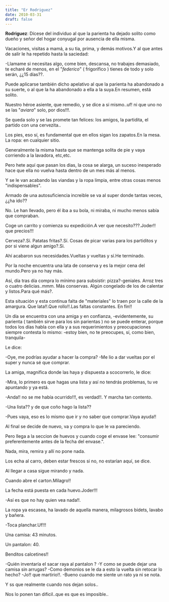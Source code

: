 ```yaml
---
title: "Er Rodriguez"
date: 2010-03-31
draft: false
---
```


**Rodriguez**: Dícese del individuo al que la parienta ha dejado solito como dueño y señor del hogar conyugal por ausencia de ella misma.

Vacaciones, visitas a mamá, a su tia, prima, y demás motivos.Y al que antes de salir le ha repetido hasta la saciedad:

-Llamame si necesitas algo, come bien, descansa, no trabajes demasiado, te echaré de menos, en el "*federico*" ( frigorífico ) tienes de todo y solo serán, ¿¿15 días??.

Puede aplicarse también dicho apelativo al que la parienta ha abandonado a su suerte, o al que la ha abandonado a ella a la suya.En resumen, está solito.

Nuestro héroe asiente, que remedio, y se dice a si mismo..uf! ni que uno no se las "*aviara*" solo, por dios!!!.

Se queda solo y se las promete tan felices: los amigos, la partidita, el partido con una cervezita..

Los pies, eso sí, es fundamental que en ellos sigan los zapatos.En la mesa.
La ropa: en cualquier sitio.

Generalmente la misma hasta que se mantenga solita de pie y vaya corriendo a la lavadora, etc,etc.

Pero hete aquí que pasan los dias, la cosa se alarga, un suceso inesperado hace que ella no vuelva hasta dentro de un mes más al menos.

Y se le van acabando las viandas y la ropa limpia, entre otras cosas menos "indispensables".

Armado de una autosuficiencia increible se va al super donde tantas veces, ¿¿ha ido??

No. Le han llevado, pero él iba a su bola, ni miraba, ni mucho menos sabía que compraban.

Coge un carrito y comienza su expedición.A ver que necesito???.Joder!! que precios!!! 

Cerveza?.Sí. 
Patatas fritas?.Sí. 
Cosas de picar varias para los partiditos y por si viene algun amigo?.Si.

Ahí acabaron sus necesidades.Vueltas y vueltas y sí.He terminado.

Por la noche encuentra una lata de conserva y es la mejor cena del mundo.Pero ya no hay más.

Así, día tras día compra lo mínimo para subsistir: 
pizza?-geniales.
Arroz tres o cuatro delicias..mmm.
Más conservas.
Algún congelado de los de calentar y listos.Para qué más?.

Esta situación y esta continua falta de "materiales" lo traen por la calle de la amargura.
Que lata!!.Que rollo!!.Las faltas constantes.
En fín!!

Un día se encuentra con una amiga y en confianza, -evidentemente, su parienta ( también sirve para los sin parientas ) no se puede enterar, porque todos los días habla con ella y a sus requerimientos y preocupaciones siempre contesta lo mismo: 
-estoy bien, no te preocupes, sí, como bien, tranquila- 

Le dice:

-Oye, me podrías ayudar a hacer la compra? 
-Me lio a dar vueltas por el super y nunca sé que comprar.

La amiga, magnífica donde las haya y dispuesta a scocorrerlo, le dice:

-Mira, lo primero es que hagas una lista y así no tendrás problemas, tu ve apuntando y ya está.

-Anda!! no se me había ocurrido!!!, es verdad!!. Y marcha tan contento.

-Una lista?? y de que coño hago la lista?? 

-Pues vaya, eso es lo mismo que ir y no saber que comprar.Vaya ayuda!! 

Al final se decide de nuevo, va y compra lo que le va pareciendo.

Pero llega a la seccion de huevos y cuando coge el envase lee: "consumir preferentemente antes de la fecha del envase.". 

Nada, mira, remira y allí no pone nada.

Los echa al carro, deben estar frescos si no, no estarían aquí, se dice.

Al llegar a casa sigue mirando y nada.

Cuando abre el carton.Milagro!! 

La fecha está puesta en cada huevo.Joder!!! 

-Así es que no hay quien vea nada!!.

La ropa ya escasea, ha lavado de aquella manera, milagrosos bidets, lavabo y bañera.

-Toca planchar.Uf!!! 

Una camisa: 43 minutos.

Un pantalon: 40.

Benditos calcetines!!

-Quién inventaría el sacar raya al pantalon ?
-Y como se puede dejar una camisa sin arrugas?
-Como demonios se le da a esto la vuelta sin retocar lo hecho?
-Jo!! que martirio!!.
-Bueno cuando me siente un rato ya ni se nota.

Y ss que realmente cuando nos dejan solos.. 

Nos lo ponen tan dificil..que es que es imposible..
